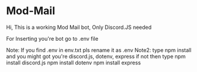 # Mod-Mail
Hi, This is a working Mod Mail bot, Only Discord.JS needed

For Inserting you're bot go to .env file

Note: If you find .env in env.txt pls rename it as .env
Note2: type npm install and you might got you're discord.js, dotenv, express
if not then
type
npm install discord.js
npm install dotenv
npm install express
